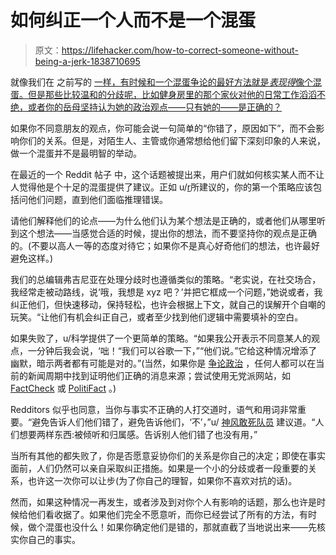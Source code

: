 # 如何纠正一个人而不是一个混蛋

> 原文：<https://lifehacker.com/how-to-correct-someone-without-being-a-jerk-1838710695>

就像我们在 之前写的 [一样，有时候和一个混蛋争论的最好方法就是*表现得*像个混蛋。但是那些比较温和的分歧呢，比如健身房里的那个家伙对他的日常工作滔滔不绝，或者你的岳母坚持认为她的政治观点——只有她的——是正确的？](https://lifehacker.com/the-right-way-to-argue-with-an-asshole-1838104824)



如果你不同意朋友的观点，你可能会说一句简单的“你错了，原因如下”，而不会影响你们的关系。但是，对陌生人、主管或你通常想给他们留下深刻印象的人来说，做一个混蛋并不是最明智的举动。

在最近的一个 Reddit 帖子 中，这个话题被提出来，用户们就如何核实某人而不让人觉得他是个十足的混蛋提供了建议。正如 u/[r](https://old.reddit.com/user/riotacting)所建议的，你的第一个策略应该包括问他们问题，直到他们面临推理错误。

请他们解释他们的论点——为什么他们认为某个想法是正确的，或者他们从哪里听到这个想法——当感觉合适的时候，提出你的想法，而不要坚持你的观点是正确的。(不要以高人一等的态度对待它；如果你不是真心好奇他们的想法，也许最好避免这样。)

我们的总编辑弗吉尼亚在处理分歧时也遵循类似的策略。“老实说，在社交场合，我经常走被动路线，说‘哦，我想是 xyz 吧？’并把它框成一个问题，”她说或者，我纠正他们，但快速移动，保持轻松，也许会根据上下文，就自己的误解开个自嘲的玩笑。“让他们有机会纠正自己，或者至少找到他们逻辑中需要填补的空白。

如果失败了，u/科学提供了一个更简单的策略。“如果我公开表示不同意某人的观点，一分钟后我会说，‘咄！“我们可以谷歌一下，”“他们说。”它给这种情况增添了幽默，暗示两者都有可能是对的。”(当然，如果你是 [争论政治](https://lifehacker.com/how-to-disagree-on-politics-without-ending-a-friendship-1838187333) ，任何人都可以在当前的新闻周期中找到证明他们正确的消息来源；尝试使用无党派网站，如 [FactCheck](https://www.factcheck.org/) 或 [PolitiFact](https://www.politifact.com/) 。)

Redditors 似乎也同意，当你与事实不正确的人打交道时，语气和用词非常重要。“避免告诉人们他们错了，避免告诉他们，‘不’，”u/ [神风敢死队员](https://old.reddit.com/r/AskReddit/comments/dbs4pv/how_do_you_fact_check_someone_without_seeming/f23nay2/) 建议道。“人们想要两样东西:被倾听和归属感。告诉别人他们错了也没有用，”

当所有其他的都失败了，你是否愿意妥协你们的关系是你自己的决定；即使在事实面前，人们仍然可以亲自采取纠正措施。如果是一个小的分歧或者一段重要的关系，也许这一次你可以让步(为了你自己的理智，如果你不喜欢对抗的话)。

然而，如果这种情况一再发生，或者涉及到对你个人有影响的话题，那么也许是时候给他们看收据了。如果他们完全不愿意听，而你已经尝试了所有的方法，有时候，做个混蛋也没什么！如果你确定他们是错的，那就直截了当地说出来——先核实你自己的事实。